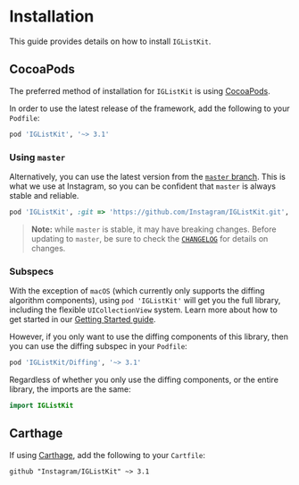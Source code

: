 # Installation

This guide provides details on how to install `IGListKit`.

## CocoaPods

The preferred method of installation for `IGListKit` is using [CocoaPods](https://cocoapods.org/).

In order to use the latest release of the framework, add the following to your `Podfile`:

```ruby
pod 'IGListKit', '~> 3.1'
```

### Using `master`

Alternatively, you can use the latest version from the [`master` branch](https://github.com/Instagram/IGListKit/tree/master). This is what we use at Instagram, so you can be confident that `master` is always stable and reliable.

```ruby
pod 'IGListKit', :git => 'https://github.com/Instagram/IGListKit.git', :branch => 'master'
```

> **Note:** while `master` is stable, it may have breaking changes. Before updating to `master`, be sure to check the [`CHANGELOG`](https://github.com/Instagram/IGListKit/blob/master/CHANGELOG.md) for details on changes.

### Subspecs

With the exception of `macOS` (which currently only supports the diffing algorithm components), using `pod 'IGListKit'` will get you the full library, including the flexible `UICollectionView` system. Learn more about how to get started in our [Getting Started guide](https://instagram.github.io/IGListKit/getting-started.html).

However, if you only want to use the diffing components of this library, then you can use the diffing subspec in your `Podfile`:

```ruby
pod 'IGListKit/Diffing', '~> 3.1'
```

Regardless of whether you only use the diffing components, or the entire library, the imports are the same:

```swift
import IGListKit
```

## Carthage

If using [Carthage](https://github.com/Carthage/Carthage), add the following to your `Cartfile`:

```ogdl
github "Instagram/IGListKit" ~> 3.1
```
